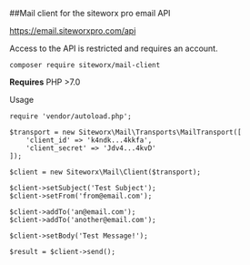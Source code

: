 ##Mail client for the siteworx pro email API

https://email.siteworxpro.com/api

Access to the API is restricted and requires an account.

`composer require siteworx/mail-client`

**Requires** PHP >7.0

Usage

```
require 'vendor/autoload.php';

$transport = new Siteworx\Mail\Transports\MailTransport([
	'client_id' => 'k4ndk...4kkfa',
	'client_secret' => 'Jdv4...4kvD'
]);

$client = new Siteworx\Mail\Client($transport);

$client->setSubject('Test Subject');
$client->setFrom('from@email.com');

$client->addTo('an@email.com');
$client->addTo('another@email.com');

$client->setBody('Test Message!');

$result = $client->send();
```
